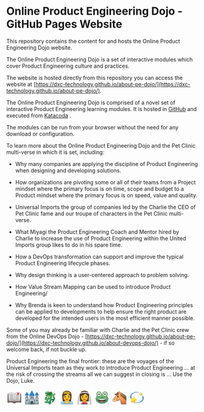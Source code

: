 # Online Product Engineering Dojo - GitHub Pages Website

This repository contains the content for and hosts the Online Product Engineering Dojo website.

The Online Product Engineering Dojo is a set of interactive modules which cover Product Engineering culture and practices.

The website is hosted directly from this repository you can access the website at [https://dxc-technology.github.io/about-pe-dojo/](https://dxc-technology.github.io/about-pe-dojo/).

The Online Product Engineering Dojo is comprised of a novel set of interactive Product Engineering learning modules. It is hosted in [GitHub](https://github.com/dxc-technology/online-pe-dojo) and executed from [Katacoda](https://dxc-technology.github.io/about-pe-dojo/modules/) .

The modules can be run from your browser without the need for any download or configuration.

To learn more about the Online Product Engineering Dojo and the Pet Clinic multi-verse in which it is set, including:

* Why many companies are applying the discipline of Product Engineering when designing and developing solutions.

* How organizations are pivoting some or all of their teams from a Project mindset where the primary focus is on time, scope and budget to a Product mindset where the primary focus is on speed, value and quality.

* Universal Imports the group of companies led by the Charlie the CEO of Pet Clinic fame and our troupe of characters in the Pet Clinic multi-verse.

* What Miyagi the Product Engineering Coach and Mentor hired by Charlie to increase the use of Product Engineering within the United Imports group likes to do in his spare time.

* How a DevOps transformation can support and improve the typical Product Engineering lifecycle phases.

* Why design thinking is a user-centered approach to problem solving.

* How Value Stream Mapping can be used to introduce Product Engineering/

* Why Brenda is keen to understand how Product Engineering principles can be applied to developments to help ensure the right product are developed for the intended users in the most efficient manner possible.

Some of you may already be familiar with Charlie and the Pet Clinic crew from the Online DevOps Dojo - [https://dxc-technology.github.io/about-pe-dojo/](https://dxc-technology.github.io/about-devops-dojo/) - if so welcome back, if not buckle up.

Product Engineering the final frontier: these are the voyages of the Universal Imports team as they work to introduce Product Engineering ... at the risk of crossing the streams all we can suggest in closing is ... Use the Dojo, Luke.

![](images/onceuponatime.jpg)

